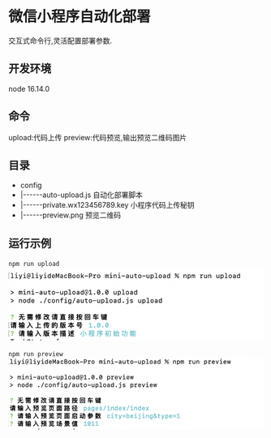 # 微信小程序自动化部署
交互式命令行,灵活配置部署参数.

## 开发环境
node 16.14.0

## 命令
upload:代码上传
preview:代码预览,输出预览二维码图片

## 目录
- config
- |------auto-upload.js 自动化部署脚本
- |------private.wx123456789.key 小程序代码上传秘钥
- |------preview.png 预览二维码

## 运行示例
`npm run upload`
![Alt text](image.png)

`npm run preview`
![Alt text](image-1.png)